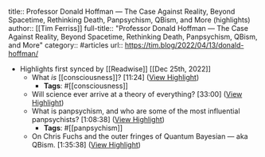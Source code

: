 title:: Professor Donald Hoffman — The Case Against Reality, Beyond Spacetime, Rethinking Death, Panpsychism, QBism, and More (highlights)
author:: [[Tim Ferriss]]
full-title:: "Professor Donald Hoffman — The Case Against Reality, Beyond Spacetime, Rethinking Death, Panpsychism, QBism, and More"
category:: #articles
url:: https://tim.blog/2022/04/13/donald-hoffman/

- Highlights first synced by [[Readwise]] [[Dec 25th, 2022]]
	- What *is* [[consciousness]]? [11:24] ([View Highlight](https://read.readwise.io/read/01gn3nc4na7eh628fwt5mnsvj4))
		- **Tags**: #[[consciousness]]
	- Will science ever arrive at a theory of everything? [33:00] ([View Highlight](https://read.readwise.io/read/01gn3nbwea6mh0aftnmy9q4jmv))
	- What is panpsychism, and who are some of the most influential panpsychists? [1:08:38] ([View Highlight](https://read.readwise.io/read/01gn3ncq51an1hejm23ck5hmet))
		- **Tags**: #[[panpsychism]]
	- On Chris Fuchs and the outer fringes of Quantum Bayesian — aka QBism. [1:35:38] ([View Highlight](https://read.readwise.io/read/01gn3ndqjrbz7gymma7ccvzgc9))